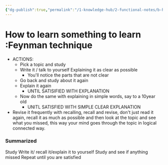 ```yaml
---
{"dg-publish":true,"permalink":"/1-knowledge-hub/2-functional-notes/b-how-to/how-to-learn-something/","noteIcon":""}
---
```


# How to learn something to learn :Feynman technique

- ACTIONS:
    - Pick a topic and study
    - Write it / talk to yourself Explaining it as clear as possible
        - You'll notice the parts that are not clear
    - Go back and study about it again
    - Explain it again
        - UNTIL SATISIFIED WITH EXPLANATION
    - Now do the same with explaining in simple words, say to a 10year old
        - UNITL SATISFIED WITH SIMPLE CLEAR EXPLANATION
- Revise it frequently with recalling, recall and revise, don't just read it again, recall it as much as possible and then look at the topic and see what you missed, this way your mind goes through the topic in logical connected way.

### Summarized

Study Write it/ recall it/explain it to yourself Study and see if anything missed Repeat until you are satisfied